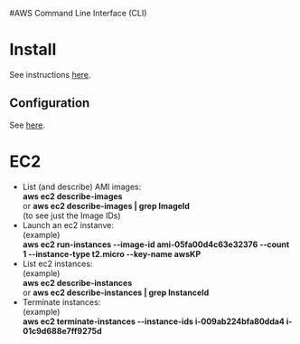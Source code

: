 #AWS Command Line Interface (CLI)

# Install

See instructions [here](https://docs.aws.amazon.com/cli/latest/userguide/getting-started-install.html).

## Configuration

See [here](https://docs.aws.amazon.com/cli/latest/userguide/cli-configure-quickstart.html#cli-configure-quickstart-config).

# EC2

- List (and describe) AMI images:  
**aws ec2 describe-images**  
or
**aws ec2 describe-images | grep ImageId**  
(to see just the Image IDs)
- Launch an ec2 instanve:  
(example)  
**aws ec2 run-instances --image-id ami-05fa00d4c63e32376  --count 1 --instance-type t2.micro --key-name awsKP**
- List ec2 instances:  
(example)  
**aws ec2 describe-instances**  
or
**aws ec2 describe-instances |  grep InstanceId**
- Terminate instances:  
(example)  
**aws ec2 terminate-instances --instance-ids i-009ab224bfa80dda4 i-01c9d688e7ff9275d**
